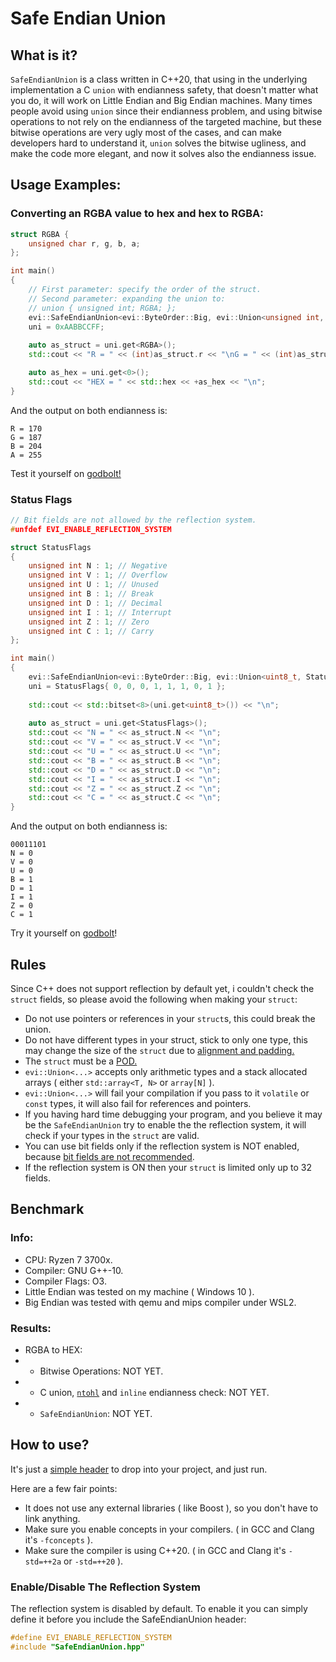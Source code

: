 # Safe Endian Union
## What is it?
`SafeEndianUnion` is a class written in C++20, that using in the underlying implementation a C `union` with endianness safety, that doesn't matter what you do, it will work on Little Endian and Big Endian machines.
Many times people avoid using `union` since their endianness problem, and using bitwise operations to not rely on the endianness of the targeted machine, but these bitwise operations are very ugly most of the cases, and can make developers hard to understand it, `union` solves the bitwise ugliness, and make the code more elegant, and now it solves also the endianness issue.

## Usage Examples:

### Converting an RGBA value to hex and hex to RGBA:
```cpp
struct RGBA { 
    unsigned char r, g, b, a;
};

int main()
{
    // First parameter: specify the order of the struct.
    // Second parameter: expanding the union to:
    // union { unsigned int; RGBA; };
    evi::SafeEndianUnion<evi::ByteOrder::Big, evi::Union<unsigned int, RGBA>> uni;
    uni = 0xAABBCCFF;
    
    auto as_struct = uni.get<RGBA>();
    std::cout << "R = " << (int)as_struct.r << "\nG = " << (int)as_struct.g << "\nB = " << (int)as_struct.b << "\nA = " << (int)as_struct.a << "\n";

    auto as_hex = uni.get<0>();
    std::cout << "HEX = " << std::hex << +as_hex << "\n";
}
```

And the output on both endianness is: 
```
R = 170
G = 187
B = 204
A = 255
```
Test it yourself on [godbolt!](https://godbolt.org/z/n6498h)

### Status Flags
```cpp
// Bit fields are not allowed by the reflection system.
#unfdef EVI_ENABLE_REFLECTION_SYSTEM

struct StatusFlags
{
    unsigned int N : 1; // Negative
    unsigned int V : 1; // Overflow
    unsigned int U : 1; // Unused
    unsigned int B : 1; // Break
    unsigned int D : 1; // Decimal
    unsigned int I : 1; // Interrupt
    unsigned int Z : 1; // Zero
    unsigned int C : 1; // Carry
};

int main()
{
    evi::SafeEndianUnion<evi::ByteOrder::Big, evi::Union<uint8_t, StatusFlags>> uni;
    uni = StatusFlags{ 0, 0, 0, 1, 1, 1, 0, 1 };
    
    std::cout << std::bitset<8>(uni.get<uint8_t>()) << "\n";
    
    auto as_struct = uni.get<StatusFlags>();
    std::cout << "N = " << as_struct.N << "\n";
    std::cout << "V = " << as_struct.V << "\n";
    std::cout << "U = " << as_struct.U << "\n";
    std::cout << "B = " << as_struct.B << "\n";
    std::cout << "D = " << as_struct.D << "\n";
    std::cout << "I = " << as_struct.I << "\n";
    std::cout << "Z = " << as_struct.Z << "\n";
    std::cout << "C = " << as_struct.C << "\n";
}
```
And the output on both endianness is: 
```
00011101
N = 0
V = 0
U = 0
B = 1
D = 1
I = 1
Z = 0
C = 1
```

Try it yourself on [godbolt](https://godbolt.org/z/Gsd5sT)!

## Rules
Since C++ does not support reflection by default yet, i couldn't check the `struct` fields, so please avoid the following when making your `struct`:
* Do not use pointers or references in your `struct`s, this could break the union.
* Do not have different types in your struct, stick to only one type, this may change the size of the `struct` due to
[alignment and padding.](http://www.catb.org/esr/structure-packing/)
* The `struct` must be a [POD.](https://en.wikipedia.org/wiki/Passive_data_structure)
* `evi::Union<...>` accepts only arithmetic types and a stack allocated arrays ( either `std::array<T, N>` or `array[N]` ).
* `evi::Union<...>` will fail your compilation if you pass to it `volatile` or `const` types, it will also fail for references and pointers.
* If you having hard time debugging your program, and you believe it may be the `SafeEndianUnion` try to enable the the reflection system, it will check if your types in the `struct` are valid.
* You can use bit fields only if the reflection system is NOT enabled, because [bit fields are not recommended](https://stackoverflow.com/a/23458891/8298564).
* If the reflection system is ON then your `struct` is limited only up to 32 fields.

## Benchmark
### Info:
* CPU: Ryzen 7 3700x.
* Compiler: GNU G++-10.
* Compiler Flags: O3.
* Little Endian was tested on my machine ( Windows 10 ).
* Big Endian was tested with qemu and mips compiler under WSL2.
### Results:
* RGBA to HEX:
* - Bitwise Operations: NOT YET.
* - C union, [`ntohl`](https://linux.die.net/man/3/ntohl) and `inline` endianness check: NOT YET.
* - `SafeEndianUnion`: NOT YET.

## How to use?
It's just a [simple header](https://github.com/therealcain/SafeEndianUnion/blob/main/SafeEndianUnion.hpp) to drop into your project, and just run.

Here are a few fair points:
* It does not use any external libraries ( like Boost ), so you don't have to link anything.
* Make sure you enable concepts in your compilers. ( in GCC and Clang it's `-fconcepts` ).
* Make sure the compiler is using C++20. ( in GCC and Clang it's `-std=++2a` or `-std=++20` ).

### Enable/Disable The Reflection System
The reflection system is disabled by default.
To enable it you can simply define it before you include the SafeEndianUnion header:
```cpp
#define EVI_ENABLE_REFLECTION_SYSTEM
#include "SafeEndianUnion.hpp"
```
